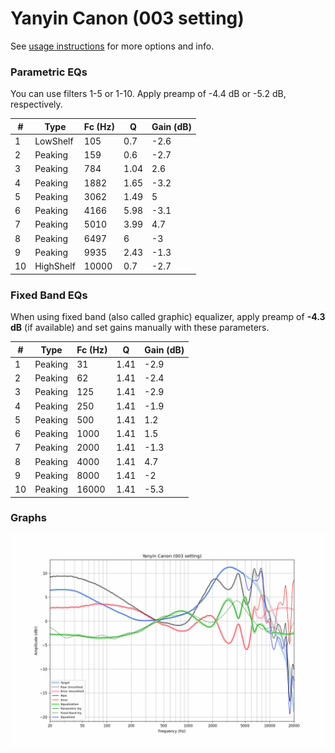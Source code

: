 # Yanyin Canon (003 setting)
See [usage instructions](https://github.com/jaakkopasanen/AutoEq#usage) for more options and info.

### Parametric EQs
You can use filters 1-5 or 1-10. Apply preamp of -4.4 dB or -5.2 dB, respectively.

|   # | Type      |   Fc (Hz) |    Q |   Gain (dB) |
|-----|-----------|-----------|------|-------------|
|   1 | LowShelf  |       105 | 0.7  |        -2.6 |
|   2 | Peaking   |       159 | 0.6  |        -2.7 |
|   3 | Peaking   |       784 | 1.04 |         2.6 |
|   4 | Peaking   |      1882 | 1.65 |        -3.2 |
|   5 | Peaking   |      3062 | 1.49 |         5   |
|   6 | Peaking   |      4166 | 5.98 |        -3.1 |
|   7 | Peaking   |      5010 | 3.99 |         4.7 |
|   8 | Peaking   |      6497 | 6    |        -3   |
|   9 | Peaking   |      9935 | 2.43 |        -1.3 |
|  10 | HighShelf |     10000 | 0.7  |        -2.7 |

### Fixed Band EQs
When using fixed band (also called graphic) equalizer, apply preamp of **-4.3 dB** (if available) and set gains manually with these parameters.

|   # | Type    |   Fc (Hz) |    Q |   Gain (dB) |
|-----|---------|-----------|------|-------------|
|   1 | Peaking |        31 | 1.41 |        -2.9 |
|   2 | Peaking |        62 | 1.41 |        -2.4 |
|   3 | Peaking |       125 | 1.41 |        -2.9 |
|   4 | Peaking |       250 | 1.41 |        -1.9 |
|   5 | Peaking |       500 | 1.41 |         1.2 |
|   6 | Peaking |      1000 | 1.41 |         1.5 |
|   7 | Peaking |      2000 | 1.41 |        -1.3 |
|   8 | Peaking |      4000 | 1.41 |         4.7 |
|   9 | Peaking |      8000 | 1.41 |        -2   |
|  10 | Peaking |     16000 | 1.41 |        -5.3 |

### Graphs
![](./Yanyin%20Canon%20(003%20setting).png)
